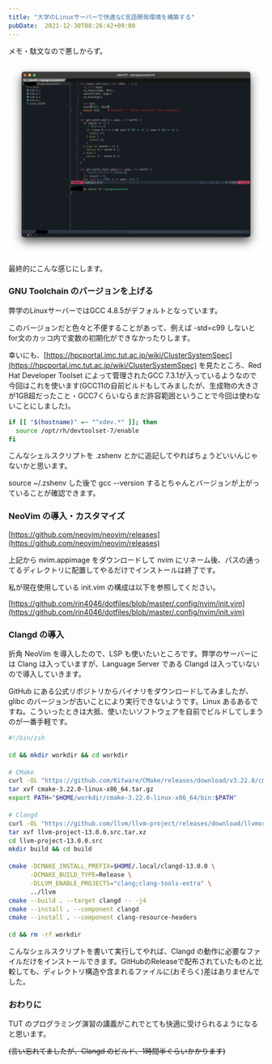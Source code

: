 ```yaml
---
title: "大学のLinuxサーバーで快適なC言語開発環境を構築する"
pubDate:  2021-12-30T08:26:42+09:00
---
```


メモ・駄文なので悪しからず。

<!-- more -->

![](./20211230105831.png)

最終的にこんな感じにします。

### GNU Toolchain のバージョンを上げる

弊学のLinuxサーバーではGCC 4.8.5がデフォルトとなっています。

このバージョンだと色々と不便することがあって、例えば -std=c99 しないとfor文のカッコ内で変数の初期化ができなかったりします。

幸いにも、[https://hpcportal.imc.tut.ac.jp/wiki/ClusterSystemSpec](https://hpcportal.imc.tut.ac.jp/wiki/ClusterSystemSpec) を見たところ、Red Hat Developer Toolset によって管理されたGCC 7.3.1が入っているようなので今回はこれを使います(GCC11の自前ビルドもしてみましたが、生成物の大きさが1GB超だったこと・GCC7くらいならまだ許容範囲ということで今回は使わないことにしました)。

```zsh
if [[ "$(hostname)" =~ "^xdev.*" ]]; then
  source /opt/rh/devtoolset-7/enable
fi
```

こんなシェルスクリプトを .zshenv とかに追記してやればちょうどいいんじゃないかと思います。

source ~/.zshenv した後で gcc --version するとちゃんとバージョンが上がっていることが確認できます。

### NeoVim の導入・カスタマイズ

[https://github.com/neovim/neovim/releases](https://github.com/neovim/neovim/releases)

上記から nvim.appimage をダウンロードして nvim にリネーム後、パスの通ってるディレクトリに配置してやるだけでインストールは終了です。

私が現在使用している init.vim の構成は以下を参照してください。

[https://github.com/rin4046/dotfiles/blob/master/.config/nvim/init.vim](https://github.com/rin4046/dotfiles/blob/master/.config/nvim/init.vim)

### Clangd の導入

折角 NeoVim を導入したので、LSP も使いたいところです。弊学のサーバーには Clang は入っていますが、Language Server である Clangd は入っていないので導入していきます。

GitHub にある公式リポジトリからバイナリをダウンロードしてみましたが、glibc のバージョンが古いことにより実行できないようです。Linux あるあるですね。こういったときは大抵、使いたいソフトウェアを自前でビルドしてしまうのが一番手軽です。

```zsh
#!/bin/zsh

cd && mkdir workdir && cd workdir

# CMake
curl -OL "https://github.com/Kitware/CMake/releases/download/v3.22.0/cmake-3.22.0-linux-x86_64.tar.gz"
tar xvf cmake-3.22.0-linux-x86_64.tar.gz
export PATH="$HOME/workdir/cmake-3.22.0-linux-x86_64/bin:$PATH"

# Clangd
curl -OL "https://github.com/llvm/llvm-project/releases/download/llvmorg-13.0.0/llvm-project-13.0.0.src.tar.xz"
tar xvf llvm-project-13.0.0.src.tar.xz
cd llvm-project-13.0.0.src
mkdir build && cd build

cmake -DCMAKE_INSTALL_PREFIX=$HOME/.local/clangd-13.0.0 \
      -DCMAKE_BUILD_TYPE=Release \
      -DLLVM_ENABLE_PROJECTS="clang;clang-tools-extra" \
      ../llvm
cmake --build . --target clangd -- -j4
cmake --install . --component clangd
cmake --install . --component clang-resource-headers

cd && rm -rf workdir
```

こんなシェルスクリプトを書いて実行してやれば、Clangd の動作に必要なファイルだけをインストールできます。GitHubのReleaseで配布されていたものと比較しても、ディレクトリ構造や含まれるファイルに(おそらく)差はありませんでした。

### おわりに

TUT のプログラミング演習の講義がこれでとても快適に受けられるようになると思います。

<s>(言い忘れてましたが、Clangd のビルド、1時間半ぐらいかかります)</s>
